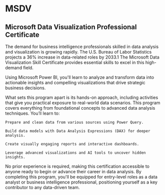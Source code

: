 # MSDV
## Microsoft Data Visualization Professional Certificate

The demand for business intelligence professionals skilled in data analysis and visualization is growing rapidly. The U.S. Bureau of Labor Statistics projects a 36% increase in data-related roles by 2033.1 The Microsoft Data Visualization Skill Certificate provides essential skills to excel in this high-demand field.

Using Microsoft Power BI, you'll learn to analyze and transform data into actionable insights and compelling visualizations that drive strategic business decisions. 

What sets this program apart is its hands-on approach, including activities that give you practical exposure to real-world data scenarios. This program covers everything from foundational concepts to advanced data analysis techniques. You’ll learn to:

    Prepare and clean data from various sources using Power Query.

    Build data models with Data Analysis Expressions (DAX) for deeper analysis.

    Create visually engaging reports and interactive dashboards.

    Leverage advanced visualizations and AI tools to uncover hidden insights.

No prior experience is required, making this certification accessible to anyone ready to begin or advance their career in data analysis. By completing this program, you'll be equipped for entry-level roles as a data analyst or business intelligence professional, positioning yourself as a key contributor to any data-driven team.
